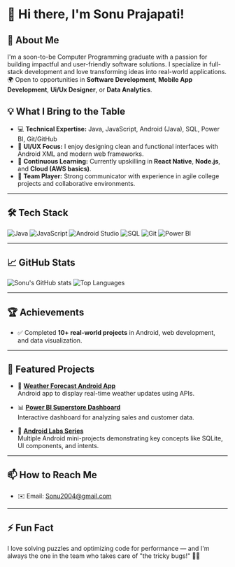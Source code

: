 # 👋 Hi there, I'm Sonu Prajapati!

## 🚀 About Me
I'm a soon-to-be Computer Programming graduate with a passion for building impactful and user-friendly software solutions. I specialize in full-stack development and love transforming ideas into real-world applications.  
🌍 Open to opportunities in **Software Development**, **Mobile App Development**, **Ui/Ux Designer**, or **Data Analytics**.

## 💡 What I Bring to the Table
- 💻 **Technical Expertise:** Java, JavaScript, Android (Java), SQL, Power BI, Git/GitHub
- 🎨 **UI/UX Focus:** I enjoy designing clean and functional interfaces with Android XML and modern web frameworks.
- 🌱 **Continuous Learning:** Currently upskilling in **React Native**, **Node.js**, and **Cloud (AWS basics)**.
- 🤝 **Team Player:** Strong communicator with experience in agile college projects and collaborative environments.

---

## 🛠️ Tech Stack
![Java](https://img.shields.io/badge/Java-ED8B00?style=for-the-badge&logo=java&logoColor=white)
![JavaScript](https://img.shields.io/badge/JavaScript-F7DF1E?style=for-the-badge&logo=javascript&logoColor=black)
![Android Studio](https://img.shields.io/badge/Android%20Studio-3DDC84?style=for-the-badge&logo=android-studio&logoColor=white)
![SQL](https://img.shields.io/badge/SQL-336791?style=for-the-badge&logo=postgresql&logoColor=white)
![Git](https://img.shields.io/badge/Git-F05032?style=for-the-badge&logo=git&logoColor=white)
![Power BI](https://img.shields.io/badge/Power%20BI-F2C811?style=for-the-badge&logo=powerbi&logoColor=black)

---

## 📈 GitHub Stats
![Sonu's GitHub stats](https://github-readme-stats.vercel.app/api?username=Sonu-praj&show_icons=true&theme=tokyonight)
![Top Languages](https://github-readme-stats.vercel.app/api/top-langs/?username=Sonu-praj&layout=compact&theme=tokyonight)

---

## 🏆 Achievements
- ✅ Completed **10+ real-world projects** in Android, web development, and data visualization.

---

## 📂 Featured Projects
- 🎯 **[Weather Forecast Android App](https://github.com/Sonu-praj/lab7-weatherapp)**  
  Android app to display real-time weather updates using APIs.

- 📊 **[Power BI Superstore Dashboard](https://github.com/Sonu-praj/Lab-2-PowerBI)**  
  Interactive dashboard for analyzing sales and customer data.

- 📱 **[Android Labs Series](https://github.com/Sonu-praj/AndriodLabs)**  
  Multiple Android mini-projects demonstrating key concepts like SQLite, UI components, and intents.

---

## 📫 How to Reach Me
- ✉️ Email: Sonu2004@gmail.com
---

## ⚡ Fun Fact
I love solving puzzles and optimizing code for performance — and I'm always the one in the team who takes care of "the tricky bugs!" 🐛🚀


